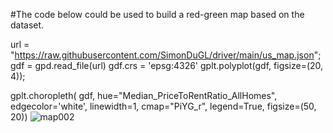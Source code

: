 #The code below could be used to build a red-green map based on the dataset.
	
url = "https://raw.githubusercontent.com/SimonDuGL/driver/main/us_map.json";
gdf = gpd.read_file(url)
gdf.crs = 'epsg:4326'
gplt.polyplot(gdf, figsize=(20, 4));

gplt.choropleth(
    gdf, hue="Median_PriceToRentRatio_AllHomes", edgecolor='white', linewidth=1,
    cmap="PiYG_r", legend=True, figsize=(50, 20))
![map002](https://user-images.githubusercontent.com/101145370/165690621-7db77feb-b04a-4219-a735-79d00354bdcc.png)

